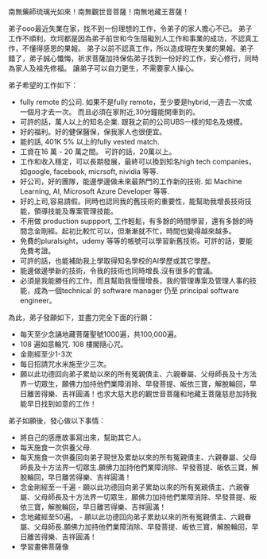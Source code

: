南無藥師琉璃光如來！南無觀世音菩薩！南無地藏王菩薩！

弟子ooo最近失業在家，找不到一份理想的工作，令弟子的家人擔心不已。
弟子工作不順利，坎坷都是因為弟子前世和今生阻礙別人工作和事業的成功，不認真工作，不懂得感恩的果報。
弟子以前不認真工作，所以造成現在失業的果報。弟子錯了，弟子誠心懺悔，祈求菩薩加持保佑弟子找到一份好的工作，安心修行，同時為家人及祖先修福。
讓弟子可以自力更生，不需要家人操心。

弟子希望的工作如下：

- fully remote 的公司. 如果不是fully remote，至少要是hybrid,一週去一次或一個月才去一次。 而且必須在家附近,30分鐘能開車到的。
- 可許的話，萬人以上的知名企業. 跟我之前的公司UBS一樣的知名及規模。
- 好的福利。好的健保醫保，保我家人也很便宜。
- 能的話, 401K 5% 以上的fully vested match.
- 工資在16 萬 - 20 萬之間。 可許的話，20萬以上。
- 工作和收入穩定，可以長期發展，最終可以換到知名high tech companies，如google, facebook, micrsoft, nividia 等等.
- 好公司，好的團隊，能邊學邊做未來最熱門的工作新的技術. 如 Machine Learning, AI, Microsoft Azure Developer 等等.
- 好的上司,容易請假。同時也認同我的舊技術的重要性，能幫助我增長技術技能，領導技能及專案管理技能。
- 不用做 production suppport, 工作輕鬆，有多餘的時間學習，還有多餘的時間念金剛經。起初比較忙可以，但漸漸就不忙，時間也變得越來越多。
- 免費的pluralsight，udemy 等等的帳號可以學習新舊技術。可許的話，要能免費考證。
- 可許的話，也能補助我上學取得知名學校的AI學歷或其它學歷。
- 能邊做邊學新的技術，令我的技術也同時增長.沒有很多的會議。
- 必須是我能勝任的工作。而且幫助我慢慢增長，我的管理專案及管理人事的技能，成為一個technical 的 software manager 仍至 principal software engineer。

為此，弟子發願如下，並盡力完全下面的行願：
- 每天至少念誦地藏菩薩聖號1000遍，共100,000遍。
- 108 遍如意輪咒. 108 樓閣隨心咒。
- 金剛經至少1-3次
- 每日招請咒水米施至少三次。
- 願以此功德回向弟子累劫以來的所有冤親債主、六親眷屬、父母師長及十方法界一切眾生，願佛力加持他們業障消除、早發菩提、皈依三寶，解脫輪回，早日離苦得樂、吉祥圓滿！也求大慈大悲的觀世音菩薩和地藏王菩薩慈悲加持我能早日找到如意的工作！

弟子如願後，發心做以下事情：
- 將自己的感應故事寫出來，幫助其它人。
- 每天施食一次供養父母.
- 每天施食一次供養回向弟子現世及累劫以來的所有冤親債主、六親眷屬、父母師長及十方法界一切眾生.願佛力加持他們業障消除、早發菩提、皈依三寶，解脫輪回，早日離苦得樂、吉祥圓滿！
- 念金剛經至一千遍 - 願以此功德回向弟子累劫以來的所有冤親債主、六親眷屬、父母師長及十方法界一切眾生，願佛力加持他們業障消除、早發菩提、皈依三寶，解脫輪回，早日離苦得樂、吉祥圓滿！
- 念地藏經至50遍。 - 願以此功德回向弟子累劫以來的所有冤親債主、六親眷屬、父母師長.願佛力加持他們業障消除、早發菩提、皈依三寶，解脫輪回，早日離苦得樂、吉祥圓滿！
- 學習畫佛菩薩像

